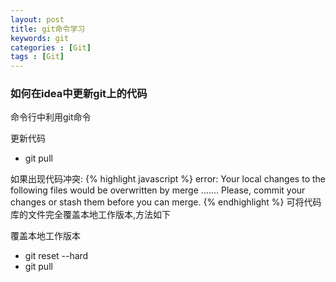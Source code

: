 ```yaml
---
layout: post
title: git命令学习
keywords: git
categories : [Git]
tags : [Git]
---
```

### 如何在idea中更新git上的代码

命令行中利用git命令

更新代码
* git pull

如果出现代码冲突:
{% highlight javascript %}
error: Your local changes to the following files would be overwritten by merge
        .......
Please, commit your changes or stash them before you can merge.
{% endhighlight %}
可将代码库的文件完全覆盖本地工作版本,方法如下

覆盖本地工作版本

* git reset --hard
* git pull
